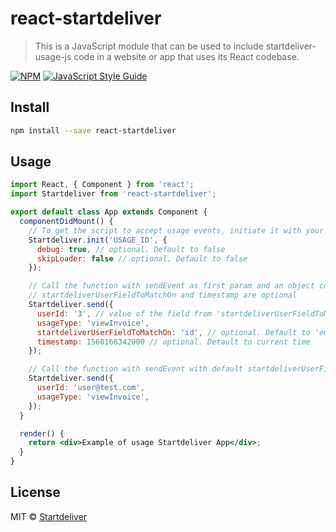 # react-startdeliver

> This is a JavaScript module that can be used to include startdeliver-usage-js code in a website or app that uses its React codebase.

[![NPM](https://img.shields.io/npm/v/react-startdeliver.svg)](https://www.npmjs.com/package/react-startdeliver) [![JavaScript Style Guide](https://img.shields.io/badge/code_style-standard-brightgreen.svg)](https://standardjs.com)

## Install

```bash
npm install --save react-startdeliver
```

## Usage

```jsx
import React, { Component } from 'react';
import Startdeliver from 'react-startdeliver';

export default class App extends Component {
  componentDidMount() {
    // To get the script to accept usage events, initiate it with your usage id...
    Startdeliver.init('USAGE_ID', {
      debug: true, // optional. Default to false
      skipLoader: false // optional. Default to false
    });

    // Call the function with sendEvent as first param and an object containing userId (the users email) and usageType
    // startdeliverUserFieldToMatchOn and timestamp are optional
    Startdeliver.send({
      userId: '3', // value of the field from 'startdeliverUserFieldToMatchOn' or userEmail
      usageType: 'viewInvoice',
      startdeliverUserFieldToMatchOn: 'id', // optional. Default to 'email'
      timestamp: 1560166342000 // optional. Detault to current time
    });

    // Call the function with sendEvent with default startdeliverUserFieldToMatchOn ( 'email' )
    Startdeliver.send({
      userId: 'user@test.com',
      usageType: 'viewInvoice',
    });
  }

  render() {
    return <div>Example of usage Startdeliver App</div>;
  }
}

```

## License

MIT © [Startdeliver](https://github.com/startdeliver)
